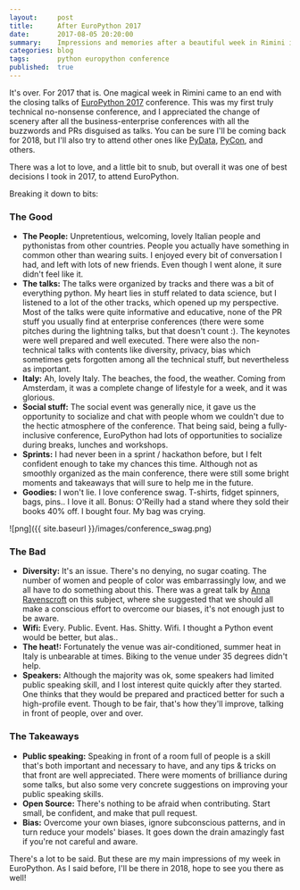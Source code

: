 ```yaml
---
layout:     post
title:      After EuroPython 2017
date:       2017-08-05 20:20:00
summary:    Impressions and memories after a beautiful week in Rimini in EuroPython 2017
categories: blog
tags:       python europython conference
published:  true
---
```


It's over. For 2017 that is. One magical week in Rimini came to an end with the closing talks of [EuroPython 2017](https://ep2017.europython.eu/en) conference. This was my first truly technical no-nonsense conference, and I appreciated the change of scenery after all the business-enterprise conferences with all the buzzwords and PRs disguised as talks. You can be sure I'll be coming back for 2018, but I'll also try to attend other ones like [PyData](https://pydata.org/), [PyCon](https://www.pycon.org/), and others.

There was a lot to love, and a little bit to snub, but overall it was one of best decisions I took in 2017, to attend EuroPython. 

Breaking it down to bits:

### The Good

- **The People:** Unpretentious, welcoming, lovely Italian people and pythonistas from other countries. People you actually have something in common other than wearing suits. I enjoyed every bit of conversation I had, and left with lots of new friends. Even though I went alone, it sure didn't feel like it.
- **The talks:** The talks were organized by tracks and there was a bit of everything python. My heart lies in stuff related to data science, but I listened to a lot of the other tracks, which opened up my perspective. Most of the talks were quite informative and educative, none of the PR stuff you usually find at enterprise conferences (there were some pitches during the lightning talks, but that doesn't count :). The keynotes were well prepared and well executed. There were also the non-technical talks with contents like diversity, privacy, bias
which sometimes gets forgotten among all the technical stuff, but nevertheless as important.
- **Italy:** Ah, lovely Italy. The beaches, the food, the weather. Coming from Amsterdam, it was a complete change of lifestyle for a week, and it was glorious. 
- **Social stuff:** The social event was generally nice, it gave us the opportunity to socialize and chat with people whom we couldn't due to the hectic atmosphere of the conference. That being said, being a fully-inclusive conference, EuroPython had  lots of opportunities to socialize during breaks, lunches and workshops.
- **Sprints:** I had never been in a sprint / hackathon before, but I felt confident enough to take my chances this time. Although not as smoothly organized as the main conference, there were still some bright moments and takeaways that will sure to help me in the future.
- **Goodies:** I won't lie. I love conference swag. T-shirts, fidget spinners, bags, pins.. I love it all. Bonus: O'Reilly had a stand where they sold their books 40% off. I bought four. My bag was crying.

![png]({{ site.baseurl }}/images/conference_swag.png)

### The Bad

- **Diversity:** It's an issue. There's no denying, no sugar coating. The number of women and people of color was embarrassingly low, and we all have to do something about this. There was a great talk by [Anna Ravenscroft](https://twitter.com/annaraven) on this subject, where she suggested that we should all make a conscious effort to overcome our biases, it's not enough just to be aware.
- **Wifi:** Every. Public. Event. Has. Shitty. Wifi. I thought a Python event would be better, but alas..
- **The heat!:** Fortunately the venue was air-conditioned, summer heat in Italy is unbearable at times. Biking to the venue under 35 degrees didn't help.
- **Speakers:** Although the majority was ok, some speakers had  limited public speaking skill, and I lost interest quite quickly after they started. One thinks that they would be prepared and practiced better for such a high-profile event. Though to be fair, that's how they'll improve, talking in front of people, over and over.

### The Takeaways

- **Public speaking:** Speaking in front of a room full of people is a skill that's both important and necessary to have, and any tips & tricks on that front are well appreciated. There were moments of brilliance during some talks, but also some very concrete suggestions on improving your public speaking skills.
- **Open Source:** There's nothing to be afraid when contributing. Start small, be confident, and make that pull request.
- **Bias:** Overcome your own biases, ignore subconscious patterns, and in turn reduce your models' biases. It goes down the drain amazingly fast if you're not careful and aware.

There's a lot to be said. But these are my main impressions of my week in EuroPython. As I said before, I'll be there in 2018, hope to see you there as well!
